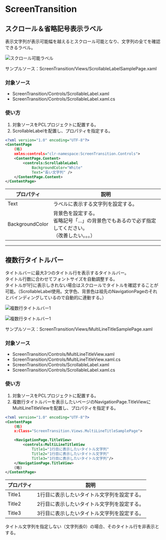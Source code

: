 # ScreenTransition

## スクロール＆省略記号表示ラベル
表示文字列が表示可能幅を越えるとスクロール可能となり、文字列の全てを確認できるラベル。

![スクロール可能ラベル](Images/ScrollableLabel.gif)

サンプルソース：ScreenTransition/Views/ScrollableLabelSamplePage.xaml

### 対象ソース
* ScreenTransition/Controls/ScrollableLabel.xaml
* ScreenTransition/Controls/ScrollableLabel.xaml.cs

### 使い方

1. 対象ソースをPCLプロジェクトに配置する。
2. ScrollableLabelを配置し、プロパティを指定する。

```xml
<?xml version="1.0" encoding="UTF-8"?>
<ContentPage
    (略)
    xmlns:controls="clr-namespace:ScreenTransition.Controls">
    <ContentPage.Content>
        <controls:ScrollableLabel
            BackgroundColor="White"
            Text="長い文字列" />
    </ContentPage.Content>
</ContentPage>
```

|プロパティ|説明|
|---|---|
|Text|ラベルに表示する文字列を設定する。|
|BackgroundColor|背景色を設定する。<br>省略記号「...」の背景色でもあるので必ず指定してください。<br>（改善したい。。。）|

---
## 複数行タイトルバー
タイトルバーに最大3つのタイトル行を表示するタイトルバー。<br>
タイトル行数に合わせてフォントサイズを自動調整する。<br>
タイトルが1行に表示しきれない場合はスクロールでタイトルを確認することが可能。（ScrollableLabel使用。文字色、背景色は祖先のNavigationPageのそれとバインディングしているので自動的に連動する。）

![複数行タイトルバー1](Images/MultiLineTitleBar01.gif)

![複数行タイトルバー1](Images/MultiLineTitleBar02.gif)

サンプルソース：ScreenTransition/Views/MultiLineTitleSamplePage.xaml

### 対象ソース
* ScreenTransition/Controls/MultiLineTitleView.xaml
* ScreenTransition/Controls/MultiLineTitleView.xaml.cs
* ScreenTransition/Controls/ScrollableLabel.xaml
* ScreenTransition/Controls/ScrollableLabel.xaml.cs

### 使い方

1. 対象ソースをPCLプロジェクトに配置する。
2. 複数行タイトルバーを表示したいページのNavigationPage.TitleViewにMultiLineTitleViewを配置し、プロパティを指定する。

```xml
<?xml version="1.0" encoding="UTF-8"?>
<ContentPage
    (略)
    x:Class="ScreenTransition.Views.MultiLineTitleSamplePage">

    <NavigationPage.TitleView>
        <controls:MultiLineTitleView
            Title1="1行目に表示したいタイトル文字列"
            Title2="1行目に表示したいタイトル文字列"
            Title3="1行目に表示したいタイトル文字列"/>
    </NavigationPage.TitleView>
    (略)
</ContentPage>
```

|プロパティ|説明|
|---|---|
|Title1|1行目に表示したいタイトル文字列を設定する。|
|Title2|2行目に表示したいタイトル文字列を設定する。|
|Title3|3行目に表示したいタイトル文字列を設定する。|
タイトル文字列を指定しない（文字列長0）の場合、そのタイトル行を非表示とする。
